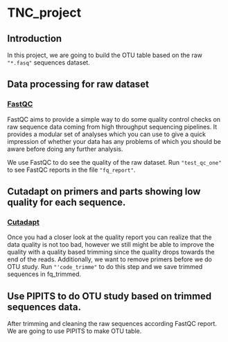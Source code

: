 # TNC_project
## Introduction
In this project, we are going to build the OTU table based on the raw `"*.fasq"` sequences dataset. 

## Data processing for raw dataset

### [FastQC](https://www.bioinformatics.babraham.ac.uk/projects/fastqc/)

FastQC aims to provide a simple way to do some quality control checks on raw sequence data coming from high throughput sequencing pipelines. It provides a modular set of analyses which you can use to give a quick impression of whether your data has any problems of which you should be aware before doing any further analysis.

We use FastQC to do see the quality of the raw dataset. Run `"test_qc_one"` to see FastQC reports in the file `"fq_report"`.


## Cutadapt on primers and parts showing low quality for each sequence.
### [Cutadapt](https://cutadapt.readthedocs.io/en/stable/)

Once you had a closer look at the quality report you can realize that the data quality is not too bad, however we still might be able to improve the quality with a quality based trimming since the quality drops towards the end of the reads. Additionally, we want to remove primers before we do OTU study. 
Run `"'code_trimme"` to do this step and we save trimmed sequences in fq_trimmed. 

## Use PIPITS to do OTU study based on trimmed sequences data.
After trimming and cleaning the raw sequences according FastQC report. We are going to use PIPITS to make OTU table.

